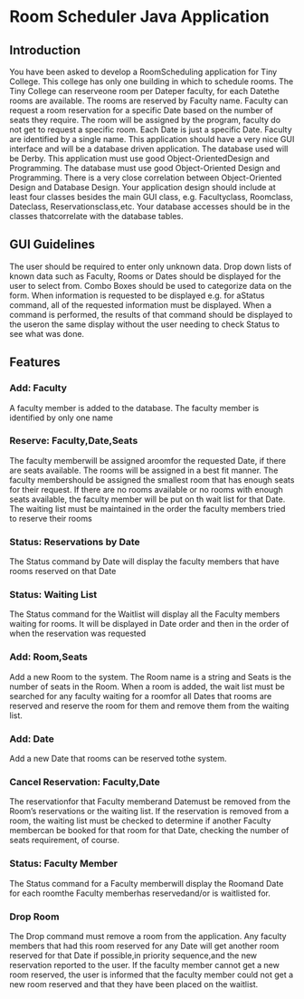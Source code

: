 # Room Scheduler Java Application

## Introduction

You have been asked to develop a RoomScheduling application for Tiny College. This college has only one building in which to schedule rooms.  The Tiny College can reserveone room per Dateper faculty, for each Datethe rooms are available. The rooms are reserved by Faculty name. Faculty can request a room reservation for a specific Date based on the number of seats they require. The room will be assigned by the program, faculty do not get to request a specific room. Each Date is just a specific Date. Faculty are identified by a single name. This application should have a very nice GUI interface and will be a database driven application. The database used will be Derby. This application must use good Object-OrientedDesign and Programming. The database must use good Object-Oriented Design and Programming. There is a very close correlation between Object-Oriented Design and Database Design. Your application design should include at least four classes besides the main GUI class, e.g. Facultyclass, Roomclass, Dateclass, Reservationsclass,etc. Your database accesses should be in the classes thatcorrelate with the database tables.

## GUI Guidelines

The user should be required to enter only unknown data. Drop down lists of known data such as Faculty, Rooms or Dates should be displayed for the user to select from. Combo Boxes should be used to categorize data on the form. When information is requested to be displayed e.g. for aStatus command, all of the requested information must be displayed. When a command is performed, the results of that command should be displayed to the useron the same display without the user needing to check Status to see what was done.


## Features

### Add: Faculty

A faculty member is added to the database. The faculty member is identified by only one name

### Reserve: Faculty,Date,Seats

The faculty memberwill be assigned aroomfor the requested Date, if there are seats available. The rooms will be assigned in a best fit manner. The faculty membershould be assigned the smallest room that has enough seats for their request. If there are no rooms available or no rooms with enough seats available, the faculty member will be put on th wait list for that Date. The waiting list must be maintained in the order the faculty members tried to reserve their rooms 

### Status: Reservations by Date

The Status command by Date will display the faculty members that have rooms reserved on that Date

### Status: Waiting List 

The Status command for the Waitlist will display all the Faculty members waiting for rooms. It will be displayed in Date order and then in the order of when the reservation was requested

### Add: Room,Seats 

Add a new Room to the system. The Room name is a string and Seats is the number of seats in the Room. When a room is added, the wait list must be searched for any faculty waiting for a roomfor all Dates that rooms are reserved and reserve the room for them and remove them from the waiting list.

### Add: Date

Add a new Date that rooms can be reserved tothe system.

### Cancel Reservation: Faculty,Date 

The reservationfor that Faculty memberand Datemust be removed from the Room’s reservations or the waiting list. If the reservation is removed from a room, the waiting list must be checked to determine if another Faculty membercan be booked for that room for that Date, checking the number of seats requirement, of course.

### Status: Faculty Member 

The Status command for a Faculty memberwill display the Roomand Date for each roomthe Faculty memberhas reservedand/or is waitlisted for.

### Drop Room

The Drop command must remove a room from the application. Any faculty members that had this room reserved for any Date will get another room reserved for that Date if possible,in priority sequence,and the new reservation reported to the user. If the faculty member cannot get a new room reserved, the user is informed that the faculty member could not get a new room reserved and that they have been placed on the waitlist.
